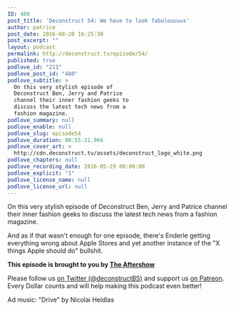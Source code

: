 ```yaml
---
ID: 480
post_title: 'Deconstruct 54: We have to look fabulouuuus'
author: patrice
post_date: 2016-08-20 16:25:30
post_excerpt: ""
layout: podcast
permalink: http://deconstruct.tv/episode/54/
published: true
podlove_id: "211"
podlove_post_id: "480"
podlove_subtitle: >
  On this very stylish episode of
  Deconstruct Ben, Jerry and Patrice
  channel their inner fashion geeks to
  discuss the latest tech news from a
  fashion magazine.
podlove_summary: null
podlove_enable: null
podlove_slug: episode54
podlove_duration: 00:55:21.966
podlove_cover_art: >
  http://cdn.deconstruct.tv/assets/deconstruct_logo_white.png
podlove_chapters: null
podlove_recording_date: 2016-05-29 00:00:00
podlove_explicit: "1"
podlove_license_name: null
podlove_license_url: null
---
```

<p>On this very stylish episode of Deconstruct Ben, Jerry and Patrice channel their inner fashion geeks to discuss the latest tech news from a fashion magazine.</p>
<p>And as if that wasn't enough for one episode, there's Enderle getting everything wrong about Apple Stores and yet another instance of the "X things Apple should do" bullshit.</p>
<p><strong>This episode is brought to you by <a href="http://www.aftershowpodcast.com/">The Aftershow</a></strong>
</p>
<p>
Please follow us <a href="http://twitter.com/deconstructBS">on Twitter (@deconstructBS)</a> and support us <a href="http://patreon.com/deconstruct">on Patreon</a>. Every Dollar counts and will help making this podcast even better!
</p>
<p>Ad music: "Drive" by Nicolai Heidlas</p>